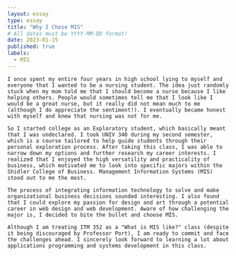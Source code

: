 ```yaml
---
layout: essay
type: essay
title: "Why I Chose MIS"
# All dates must be YYYY-MM-DD format!
date: 2023-01-15
published: true
labels:
  - MIS
---
```


    I once spent my entire four years in high school lying to myself and everyone that I wanted to be a nursing student. The idea just randomly stuck when my mom told me that I should become a nurse because I like helping others. People would sometimes tell me that I look like I would be a great nurse, but it really did not mean much to me (although I do appreciate the sentiment!). I eventually became honest with myself and knew that nursing was not for me. 
    
    So I started college as an Exploratory student, which basically meant that I was undeclared. I took UNIV 340 during my second semester, which is a course tailored to help guide students through their personal exploration process. After taking this class, I was able to narrow down my options and further research my career interests. I realized that I enjoyed the high versatility and practicality of business, which motivated me to look into specific majors within the Shidler College of Business. Management Information Systems (MIS) stood out to me the most. 
    
    The process of integrating information technology to solve and make organizational business decisions sounded interesting. I also found that I could explore my passion for design and art through a potential career in web design and web development. Aware of how challenging the major is, I decided to bite the bullet and choose MIS. 
    
    Although I am treating ITM 352 as a "What is MIS like?" class (despite it being discouraged by Professor Port), I am ready to commit and face the challenges ahead. I sincerely look forward to learning a lot about applications programming and systems development in this class.
